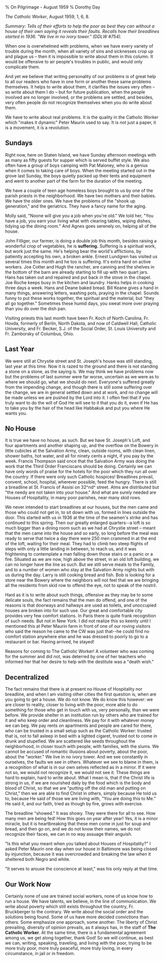 % On Pilgrimage - August 1959
% Dorothy Day

*The Catholic Worker*, August 1959, 1, 6, 8.

*Summary: Tells of their efforts to help the poor as best they can
without a house of their own saying it reveals their faults. Recalls how
their breadlines started in 1936. "We live in no ivory tower." (DDLW
\#754).*

When one is overwhelmed with problems, when we have every variety of
trouble during the month, when all variety of sins and sicknesses crop
up and plague us – then it is impossible to write about them in this
column. It would be offensive to air people's troubles in public, and
would only complicate them.

And yet we believe that writing personality of our problems is of great
help to all our readers who have in one form or another these same
problems themselves. It helps to write about them, it clarifies the
issues very often – so write about them I do – but for future
publication, when the people involved are no longer involved, or the
problems are settled, and besides, very often people do not recognize
themselves when you do write about them.

We have to write about real problems. It is the quality in the Catholic
Worker which "makes it dynamic" Peter Maurin used to say. It is not just
a paper, it is a movement, it is a revolution.

Sundays
-------

Right now, here on Staten Island, we have Sunday afternoon meetings with
as many as fifty guests for supper which is served buffet style. We also
often have a group of boys camping with Pat Maloney, who is a genius
when it comes to taking care of boys. When the meeting started out in
the grove last Sunday, the boys quietly packed up their tents and
equipment and went to another part of the farm for the duration of the
meeting.

We have a couple of teen age homeless boys brought to us by one of the
parish priests in the neighborhood. We have two mothers and their
babies. We have the older ones. We have the problems of the "shook up
generation," and the geriatrics. They have a fancy name for the aging.

Molly said, "Noone will give you a job when you're old." We told her,
"You have a job, you earn your living what with clearing tables, wiping
dishes, tidying up the dining room." And Agnes goes serenely on, helping
all of the house.

John Filliger, our farmer, is doing a double job this month, besides
raising a wonderful crop of vegetables, he is **suffering.** Suffering
is a spiritual work, but work just the same. He's helping bear the
world's afflictions, by patiently accepting his own, a broken ankle.
Ernest Lundgren has visited us several times this month and he too is
suffering. It's extra hard on active workers. Joe Cotter and Hugh the
rancher, are canning and the shelves in the bottom of the barn are
already starting to fill up with two quart jars. Hans has taken out and
repaired and put back in the stove in the chapel. Joe Roche keeps busy
in the kitchen and laundry. Hanks helps in cooking three days a week.
Hans and Deane baked bread. Bill Keane gives a hand in many things,
answering letters, washing pots, praying in the chapel. Sounds funny to
put these works together, the spiritual and the material, but "they all
go together." Sometimes these humid days, you sweat more over praying
than you do over the dish pan.

Visiting priests this last month have been Fr. Koch of North Carolina,
Fr. Hovda, formerly of Berlin, North Dakota, and now of Caldwell Hall,
Catholic University, and Fr. Becker, S.J. of the Social Order, St. Louis
University and Fr. Zamborsky of Columbus, Ohio.

Last Year
---------

We were still at Chrystie street and St. Joseph's house was still
standing, last year at this time. Now it is razed to the ground and
there is not standing a stone on a stone, as the saying is. We may think
we have problems now but the problems of last summer were far worse,
uncertain as we were as to where we should go, what we should do next.
Everyone's suffered greatly from the impending change, and though there
is still some suffering over the change, we are in general settled down
and at work, and no change will be made unless we are pushed by the Lord
into it. I often feel that if you truly want to do the will of God He
will see to it that you do it, even if He has to take you by the hair of
the head like Habbakuk and put you where He wants you.

No House
--------

It is true we have no house, as such. But we have St. Joseph's Loft, and
four apartments and another shaping up, and the overflow on the Bowery
in little cubicles at the Salvation Army, clean, outside rooms, with
clean linen, shower baths, hot water, and all for ninety cents a night,
if you pay by the week. Francis Thompson said once that the Salvation
Army was doing the work that the Third Order Franciscans should be
doing. Certainly we can have only words of praise for the hotels for the
poor which they run all over the country. If there were only such
Catholic hospices! Breadlines prevail, convent, school, hospital,
wherever possible, feed the hungry. There is still a breadline at St.
Francis of Assisi on 32^nd^ street. Alms are distributed but "the needy
are not taken into your house." And what are surely needed are Houses of
Hospitality, in many poor parishes, near many skid rows.

We never intended to start breadlines at our houses, but the men came
and those who could not get in, to sit down with us, formed in lines
outside the door. This started with us in 1936 at the time of the
seamen's strike and has continued to this spring. Then our greatly
enlarged quarters--a loft is so much bigger than a dining room such as
we had at Chrystie street – meant that the men came into the house and
so early, so long before the meal was ready to serve that twice a day
there were 250 men crammed in at the end of the loft, waiting for their
meal. They had to climb two steep flights of steps with only a little
landing in between, to reach us, and it was frightening to contemplate a
man falling down those stairs or a panic or a fire. Situated as we are
now, high above the street, in an old loft building, we can no longer
have the line as such. But we still serve meals to the Family, and to a
number of women who stay at the Salvation Army nights but with us during
the day. Larry is still cooking bread and fish. Bob is looking for a
store near the Bowery where the neighbors will not feel that we are
bringing all the residents from skid row to offend the eye, not to speak
of the nostril.

Hard as it is to write about such things, offensive as they may be to
some delicate souls, the fact remains that the men do offend, and one of
the reasons is that doorways and hallways are used as toilets, and
unoccupied houses are broken into for such use. Our great and
comfortable city provides very few comfort stations. In Paris there is
quite frank recognition of such needs. But not in New York. I did not
realize this so keenly until I mentioned this at Peter Maurin farm in
front of one of our roving visitors who said the reason he came to the
CW was just that--he could find no comfort station anywhere else and he
was dressed to poorly to go to a restaurant or bar. Having arrived, he
stayed!

Reasons for coming to The Catholic Worker! A volunteer who was coming
for the summer and did not, was deterred by one of her teachers who
informed her that her desire to help with the destitute was a "death
wish."

Decentralized
-------------

The fact remains that there is at present no House of Hospitality nor
breadline, and when I am visiting other cities the first question is,
when are you going to get a house. We do not know. We do know this
however: we are closer to reality, closer to living with the poor, more
able to do something for those who get in touch with us, very
personally, than we were before. We provide shelter in an institution
run by others who are trained for it and who keep order and cleanliness.
We pay for it with whatever money we can beg. We pay rents on apartments
and people are cared for there, who can be trusted in a small setup such
as the Catholic Worker: trusted that is, not to fall asleep in bed with
a lighted cigaret, trusted not to come in drunk and stupefied. We are
scattered like seeds throughout the neighborhood, in closer touch with
people, with families, with the slums. We cannot be accused of romantic
illusions about poverty, about the poor, about the "worker." We live in
no ivory tower. And we see constantly in ourselves, the faults we see in
others. Whatever we see to blame in them, is a recognition of what is in
our own selves reflected as in a mirror. If it were not so, we would not
recognize it, we would not see it. These things are hard to explain,
hard to write about. What I mean is, that if the Christ life is strong
in us, if we are nourished daily by the food which is the body and blood
of Christ, so that we are "putting off the old man and putting on
Christ," then we are able to find Christ in others, simply because He
told us to, because He said of those we are living with, "You are doing
this to Me." He said it, and our faith, tried as though by fire, grows
with exercise.

The breadline "showed." It was showy. They were there for all to see.
How many men are being fed! How this goes on year after year! Yes, it is
a minor miracle, but it is heartbreaking that these men come in just for
soup and bread, and then go on, and we do not know their names, we do
not recognize their faces, we can in no way assuage their anguish.

"Is this what you meant when you talked about Houses of Hospitality?" I
asked Peter Maurin one day when our house in Baltimore was being closed
by injunction, because it was overcrowded and breaking the law when it
sheltered both Negro and white.

"It serves to arouse the conscience at least," was his only reply at
that time.

Our Work Now
------------

Certainly none of use are trained social workers, none of us know how to
run a house. We have talents, we believe, in the line of communication.
We write about poverty which still exists throughout the country, Fr.
Bruckberger to the contrary. We write about the social order and the
solutions being found. Some of us have more decided convictions than
others. Some emphasize one approach, some another. The liberty of Christ
prevailing, diversity of opinion prevails, as it always has, in the
staff of **The Catholic Worker**. At the same time, there is a
fundamental agreement among us, we get along together, thank God! So we
will continue, as best we can, writing, speaking, traveling, and living
with the poor, trying to be more truly poor, more truly peaceful, more
truly loving, in every circumstance, in jail or in freedom.
